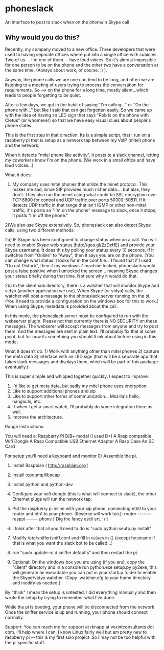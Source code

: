 phoneslack
==========

An interface to post to slack when on the phone/in Skype call

Why would you do this?
----------------------

Recently, my company moved to a new office.  Three developers that were used to having separate offices where put into a single office with cubicles.  Two of us -- I'm one of them -- have loud voices.  So it's almost impossible for one person to be on the phone and the other two have a conversation at the same time. (Always about work, of course. :) ).

Anyway, the phone calls we are one can tend to be long, and often we are listening to a meeting of users trying to process the conversation for requirements.  So --> on the phone for a long time, mostly silent...which leads to people forgetting to be quiet.

After a few days, we got in the habit of saying "I'm calling..." or "On the phone with..." but like I said that can get forgotten easily.  So we came up with the idea of having an LED sign that says "Rob is on the phone with Cletus" (or whomever) so that we have easy visual clues about people's phone states.

This is the first step in that direction. Its is a simple script, that I run on a raspberry pi that is setup as a network tap between my VoIP (mitel) phone and the network.

When it detects "mitel phone like activity", it posts to a slack channel, letting my coworkers know I'm on the phone.
(We work in a small office and have loud voices...)

What it does:

1) My company uses mitel phones that utilize the minet protocol.  This makes me sad, since SIP provides much richer data.... but alas, they don't.
They also run the minet using what could be SSL encryption over TCP 6800 for control and UDP traffic over ports 50000-50511.  If it detects UDP traffic in that range that isn't IGMP or other non-mitel traffic, it's posts an "I'm on the phone" message to slack, once it stops, it posts "I'm off the phone."

2)We also use Skype extensively.  So, phoneslack can also detect Skype calls, using two different methods: 

2a) IF Skype has been configured to change status when on a call.  You will need to enable Skype web status (http://goo.gl/2zDxHE) and provide your Skype username.  It does this by polling your status every 10 seconds.  If it switches from "Online" to "Away", then it says you are on the phone.  (You can change what status it looks for in the conf file... I found that if I used "Do not Disturb", then if my windows 7 machine locked, phoneslack would post a false positive when I unlocked the screen... meaning Skype changes your status briefly during that time.  Not sure why it would do that.

2b) In the client sub directory, there is a watcher that will monitor Skype and vidyo (another application we use).  When Skype (or vidyo) calls, the watcher will post a message to the phoneslack server running on the pi. (You'll need to provide a configuration on the windows box for this to work.)   When using Skype, metadata is provided about the call.

In this mode, the phoneslack server must be configured to run with the webserver plugin.  Please not that currently there is NO SECURITY on these messages.  The webserer will accept messages from anyone and try to post them.  And the messages are sent in plain text. I'll probably fix that at some point, but for now its something you should think about before using in this mode.

What it doesn't do:
	1) Work with anything other than mitel phones
	2) capture the meta data
	3) interface with an LED sign (that will be a separate app that takes slack messages and displays them, which will be part of this package eventually.)
	

This is super simple and whipped together quickly.  I expect to improve:

1) I'd like to get meta data, but sadly my mitel phone uses encryption
2) Like to support additional phones and sip
3) Like to support other forms of communication... Mozilla's hello, hangouts, etc.
4) If when I get a smart watch, I'll probably do some integration there as well.
5) Improve the architecture.

Rough Instructions:

You will need a:
Raspberry Pi B/B+ model (I used B+)
A Rasp compatible Wifi Dongle
A Rasp Compatible USB Ethernet Adapter
A Rasp Case
An SD Card

For setup you'll need a keyboard and monitor
0) Assemble the pi.
1) Install Raspbian ( http://raspbian.org )
2) Install tcpdump/libpcap
3) Install python and python-dev
4) Configure your wifi dongle (this is what will connect to slack), the other Ethernet plugs will run the network tap.
5) Put the raspberry pi inline with your sip phone, connecting eth0 to your router and eth1 to your phone. (Reverse will work too.):
    router ------- rasppi ------ phone
    [ Dig the fancy ascii art. :) ]
6) I *think* after that all you'll need to do is "sudo python seutp.py install"
7) Modify /etc/sniffer/sniff.conf and fill in values in {}  (except hostname if that is what you want the slack bot to be called...)
8)  run "sudo update-rc.d sniffer defaults" and then restart the pi.

9) Optional: On the windows box you are using (if you are), copy the "client" directory and in a console run python.exe setup.py py2exe, this will generate an executable you can put in your startup folder to enable the Skype/vidyo watcher.  (Copy .watcher.cfg to your home directory and modify as needed.)

By "think" I mean the setup is untested.  I did everything manually and then wrote the setup by trying to remember what I've done.

While the pi is booting, your phone will be disconnected from the network.  
Once the sniffer service is up and running, your phone should connect normally.


Support:
You can reach me for support at rknapp at voxintconsultants dot com.  I'll help where I can, I know Linux fairly well but am pretty new to raspberry pi -- this is my first solo project.  So I may not be too helpful with the pi specific stuff.

